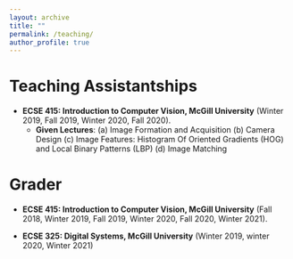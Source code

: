 ```yaml
---
layout: archive
title: ""
permalink: /teaching/
author_profile: true
---
```


Teaching Assistantships
=======================


- **ECSE 415: Introduction to Computer Vision, McGill University** (Winter 2019, Fall 2019, Winter 2020, Fall 2020).
  * __Given Lectures__:
  (a) Image Formation and Acquisition 
  (b) Camera Design 
  (c) Image Features: Histogram Of Oriented Gradients (HOG) and Local Binary Patterns (LBP)
  (d) Image Matching

Grader
======

- **ECSE 415:  Introduction to Computer Vision, McGill University** (Fall 2018, Winter 2019, Fall 2019, Winter 2020, Fall 2020, Winter 2021).

- **ECSE 325: Digital Systems, McGill University** (Winter 2019, winter 2020, Winter 2021)